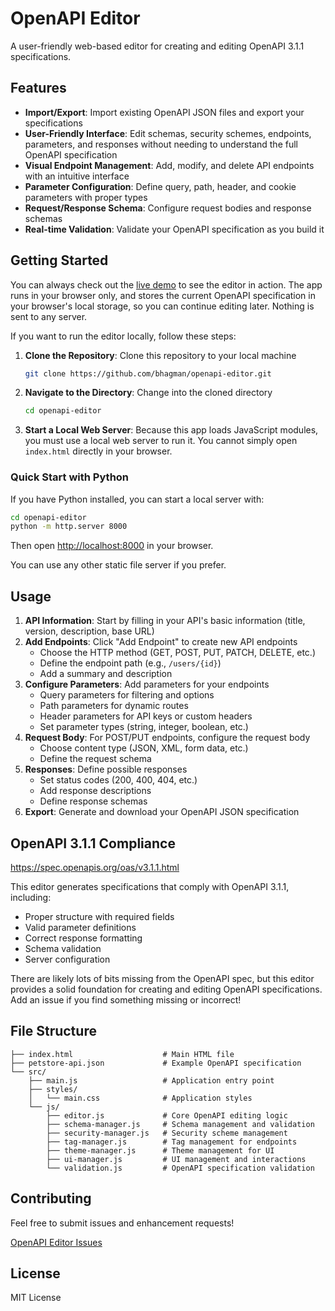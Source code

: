 # OpenAPI Editor

A user-friendly web-based editor for creating and editing OpenAPI 3.1.1 specifications.

## Features

- **Import/Export**: Import existing OpenAPI JSON files and export your specifications
- **User-Friendly Interface**: Edit schemas, security schemes, endpoints, parameters, and responses without needing to understand the full OpenAPI specification
- **Visual Endpoint Management**: Add, modify, and delete API endpoints with an intuitive interface
- **Parameter Configuration**: Define query, path, header, and cookie parameters with proper types
- **Request/Response Schema**: Configure request bodies and response schemas
- **Real-time Validation**: Validate your OpenAPI specification as you build it

## Getting Started

You can always check out the [live demo](https://bhagman.github.io/openapi-editor/) to see the editor in action. The app runs in your browser only, and stores the current OpenAPI specification in your browser's local storage, so you can continue editing later. Nothing is sent to any server.

If you want to run the editor locally, follow these steps:

1. **Clone the Repository**: Clone this repository to your local machine
   ```bash
   git clone https://github.com/bhagman/openapi-editor.git
   ```
2. **Navigate to the Directory**: Change into the cloned directory
   ```bash
   cd openapi-editor
   ```
3. **Start a Local Web Server**: Because this app loads JavaScript modules, you must use a local web server to run it. You cannot simply open `index.html` directly in your browser.

### Quick Start with Python

If you have Python installed, you can start a local server with:

```bash
cd openapi-editor
python -m http.server 8000
```

Then open [http://localhost:8000](http://localhost:8000) in your browser.

You can use any other static file server if you prefer.

## Usage

1. **API Information**: Start by filling in your API's basic information (title, version, description, base URL)
2. **Add Endpoints**: Click "Add Endpoint" to create new API endpoints
   - Choose the HTTP method (GET, POST, PUT, PATCH, DELETE, etc.)
   - Define the endpoint path (e.g., `/users/{id}`)
   - Add a summary and description
3. **Configure Parameters**: Add parameters for your endpoints
   - Query parameters for filtering and options
   - Path parameters for dynamic routes
   - Header parameters for API keys or custom headers
   - Set parameter types (string, integer, boolean, etc.)
4. **Request Body**: For POST/PUT endpoints, configure the request body
   - Choose content type (JSON, XML, form data, etc.)
   - Define the request schema
5. **Responses**: Define possible responses
   - Set status codes (200, 400, 404, etc.)
   - Add response descriptions
   - Define response schemas
6. **Export**: Generate and download your OpenAPI JSON specification

## OpenAPI 3.1.1 Compliance

https://spec.openapis.org/oas/v3.1.1.html

This editor generates specifications that comply with OpenAPI 3.1.1, including:

- Proper structure with required fields
- Valid parameter definitions
- Correct response formatting
- Schema validation
- Server configuration

There are likely lots of bits missing from the OpenAPI spec, but this editor provides a solid foundation for creating and editing OpenAPI specifications. Add an issue if you find something missing or incorrect!

## File Structure

```
├── index.html                    # Main HTML file
├── petstore-api.json             # Example OpenAPI specification
└── src/
    ├── main.js                   # Application entry point
    ├── styles/
    │   └── main.css              # Application styles
    └── js/
        ├── editor.js             # Core OpenAPI editing logic
        ├── schema-manager.js     # Schema management and validation
        ├── security-manager.js   # Security scheme management
        ├── tag-manager.js        # Tag management for endpoints
        ├── theme-manager.js      # Theme management for UI
        ├── ui-manager.js         # UI management and interactions
        └── validation.js         # OpenAPI specification validation
```

## Contributing

Feel free to submit issues and enhancement requests!

[OpenAPI Editor Issues](https://github.com/bhagman/openapi-editor/issues)

## License

MIT License
